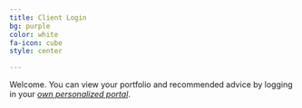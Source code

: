 ```yaml
---
title: Client Login
bg: purple
color: white
fa-icon: cube
style: center

---
```

Welcome. You can view your portfolio and recommended advice by logging in your <a href="http://ladcocrest.my-portfolio.in">_own personalized portal_</a>.

<span class="fa-stack subtlecircle" style="font-size:100px; background:rgba(255,166,0,0.1)"> <a href="http://ladcocrest.my-portfolio.in"> <i class="fa fa-circle fa-stack-2x text-white"></i> <i class="fa fa-sign-in fa-stack-1x text-orange"></i> </a> </span>
